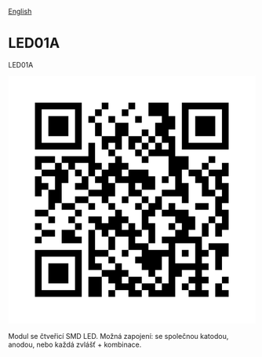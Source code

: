 
[English](./README.md)
<!--- module --->
# LED01A
<!--- Emodule --->

<!--- subtitle --->LED01A<!--- Esubtitle --->

![LED01A](DOC/SRC/img/LED01A_QRcode.png)

<!--- description --->Modul se čtveřicí SMD LED. Možná zapojení: se společnou katodou, anodou, nebo každá zvlášť + kombinace. <!--- Edescription --->
            